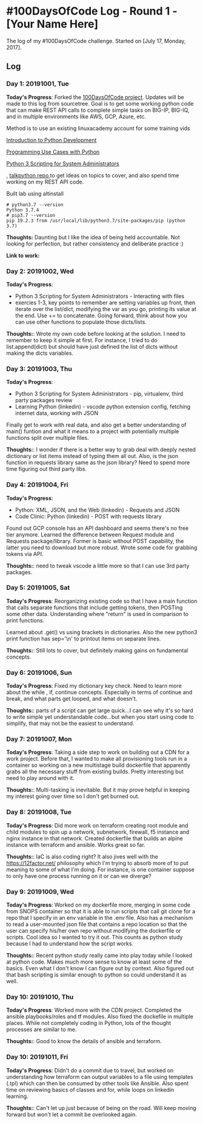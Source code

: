 # #100DaysOfCode Log - Round 1 - [Your Name Here]

The log of my #100DaysOfCode challenge. Started on [July 17, Monday, 2017].

## Log

### Day 1: 20191001, Tue

**Today's Progress**: Forked the [100DaysOfCode project](https://www.100daysofcode.com/). Updates will be made to this log from sourcetree. 
Goal is to get some working python code that can make REST API calls to complete simple tasks on BIG-IP, BIG-IQ, and in multiple environments like AWS, GCP, Azure, etc. 

Method is to use an existing linuxacademy account for some training vids

[Introduction to Python Development](https://linuxacademy.com/cp/modules/view/id/311)

[Programming Use Cases with Python](https://linuxacademy.com/cp/modules/view/id/383)

[Python 3 Scripting for System Administrators](https://linuxacademy.com/cp/modules/view/id/168)

, [talkpython repo ](https://github.com/talkpython/100daysofcode-with-python-course) to get ideas on topics to cover, and also spend time working on my REST API code. 

Built lab using altinstall

```
# python3.7 --version
Python 3.7.4
# pip3.7 --version
pip 19.2.3 from /usr/local/lib/python3.7/site-packages/pip (python 3.7)
```

**Thoughts:** Daunting but I like the idea of being held accountable. Not looking for perfection, but rather consistency and deliberate practice :)

**Link to work:**  

### Day 2: 20191002, Wed

**Today's Progress**: 

* Python 3 Scripting for System Administrators - Interacting with files
* exercies 1-3, key points to remember are setting variables up front, then iterate over the list/dict, modifying the var as you go, printing its value at the end. Use += to concatenate. Going forward, think about how you can use other functions to populate those dicts/lists. 

**Thoughts:**:  Wrote my own code before looking at the solution. I need to remember to keep it simple at first. For instance, I tried to do list.append(dict) but should have just defined the list of dicts without making the dicts variables. 


### Day 3: 20191003, Thu

**Today's Progress**: 

* Python 3 Scripting for System Administrators - pip, virtualenv, third party packages review
* Learning Python (linkedin) - vscode python extension config, fetching internet data, working with JSON

Finally get to work with real data, and also get a better understanding of main() funtion and what it means to a project with potentially multiple functions split over multiple files. 

**Thoughts:**:  I wonder if there is a better way to grab deal with deeply nested dictionary or list items instead of typing them all out. Also, is the json function in requests library same as the json library? Need to spend more time figuring out third party libs.

### Day 4: 20191004, Fri

**Today's Progress**: 
* Python: XML, JSON, and the Web (linkedin) - Requests and JSON
* Code Clinic: Python (linkedin) - POST with requests library

Found out GCP console has an API dashboard and seems there's no free tier anymore. 
Learned the difference between Request module and Requests package/library. Former is basic without POST capability, the latter you need to download but more robust. Wrote some code for grabbing tokens via API. 

**Thoughts:**:  need to tweak vscode a little more so that I can use 3rd party packages. 

### Day 5: 20191005, Sat

**Today's Progress**: 
Reorganizing existing code so that I have a main function that calls separate functions that include getting tokens, then POSTing some other data. Understanding where "return" is used in comparison to print functions. 

Learned about .get() vs using brackets in dictionaries. Also the new python3 print function has sep='\n' to printout items on separate lines. 

**Thoughts:**: Still lots to cover, but definitely making gains on fundamental concepts. 

### Day 6: 20191006, Sun

**Today's Progress**: 
Fixed my dictionary key check. 
Need to learn more about the while , if, continue concepts.  Especially in terms of continue and break, and what parts get looped, and what doesn't. 

**Thoughts:**:  parts of a script can get large quick...I can see why it's so hard to write simple yet understandable code...but when you start using code to simplify, that may not be the easiest to understand. 

### Day 7: 20191007, Mon

**Today's Progress**: 
Taking a side step to work on building out a CDN for a work project. 
Before that, I wanted to make all provisioning tools run in a container so working on a new multistage build dockerfile that apparently grabs all the necessary stuff from existing builds. Pretty interesting but need to play around with it. 

**Thoughts:**: Multi-tasking is inevitable. But it may prove helpful in keeping my interest going over time so I don't get burned out. 

### Day 8: 20191008, Tue

**Today's Progress**:  Did more work on terraform creating root module and child modules to spin up a network, subnetwork, firewall, f5 instance and nginx instance in that network. Created dockerfile that builds an alpine instance with terraform and ansible. Works great so far. 

**Thoughts:**:  IaC is also coding right? It also jives well with the https://12factor.net/ philosophy which I'm trying to absorb more of to put meaning to some of what I'm doing. For instance, is one container suppose to only have one process running on it or can we diverge?

### Day 9: 20191009, Wed

**Today's Progress**: Worked on my dockerfile more, merging in some code from SNOPS container so that it is able to run scripts that call git clone for a repo that I specify in an env variable in the .env file. Also has a mechanism to read a user-mounted json file that contains a repo location so that the user can specify his/her own repo without modifying the dockerfile or scripts. Cool idea so I wanted to try it out. This counts as python study because I had to understand how the script works. 

**Thoughts:**: Recent python study really came into play today while I looked at python code. Makes much more sense to know at least some of the basics. Even what I don't know I can figure out by context. Also figured out that bash scripting is similar enough to python so could understand it as well. 

### Day 10: 20191010, Thu

**Today's Progress**: Worked more with the CDN project. Completed the ansible playbooks/roles and tf modules. Also fixed the dockefile in multiple places. While not completely coding in Python, lots of the thought processes are similar to me. 

**Thoughts:**: Good to know the details of ansible and terraform. 

### Day 10: 20191011, Fri

**Today's Progress**: Didn't do a commit due to travel, but worked on understanding how terraform can output variables to a file using templates (.tpl) which can then be consumed by other tools like Ansible. Also spent time on reviewing basics of classes and for, while loops on linkedin learning.

**Thoughts:**: Can't let up just because of being on the road. Will keep moving forward but won't let a commit be overlooked again.